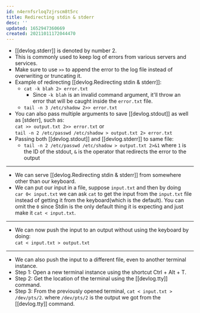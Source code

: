 ```yaml
---
id: n4ernfsrloq7zjrscm8t5rc
title: Redirecting stdin & stderr
desc: ''
updated: 1652947360669
created: 20211011172044470
---
```


- [[devlog.stderr]] is denoted by number 2.
- This is commonly used to keep log of errors from various servers and services.
- Make sure to use `>>` to append the error to the log file instead of overwriting or truncating it.
- Example of redirecting [[devlog.Redirecting stdin & stderr]]:
  - `cat -k blah 2> error.txt`
    - Since `-k blah` is an invalid command argument, it'll throw an error that will be caught inside the `error.txt` file.
  - `tail -n 3 /etc/shadow 2>> error.txt`
- You can also pass multiple arguments to save [[devlog.stdout]] as well as [stderr], such as:  
  `cat >> output.txt 2>> error.txt` or  
  `tail -n 2 /etc/passwd /etc/shadow > output.txt 2> error.txt`
- Passing both [[devlog.stdout]] and [[devlog.stderr]] to same file:
  - `tail -n 2 /etc/passwd /etc/shadow > output.txt 2>&1` where `1` is the ID of the stdout, `&` is the operator that redirects the error to the output

---

- We can serve [[devlog.Redirecting stdin & stderr]] from somewhere other than our keyboard.
- We can put our input in a file, suppose `input.txt` and then by doing  
  `car 0< input.txt` we can ask `cat` to get the input from the `input.txt` file instead of getting it from the keyboard(which is the default). You can omit the `0` since Stdin is the only default thing it is expecting and just make it `cat < input.txt`.

---

- We can now push the input to an output without using the keyboard by doing:  
  `cat < input.txt > output.txt`

---

- We can also push the input to a different file, even to another terminal instance.
- Step 1: Open a new terminal instance using the shortcut Ctrl + Alt + T.
- Step 2: Get the location of the terminal using the [[devlog.tty]] command.
- Step 3: From the previously opened terminal, `cat < input.txt > /dev/pts/2`. where `/dev/pts/2` is the output we got from the [[devlog.tty]] command.
